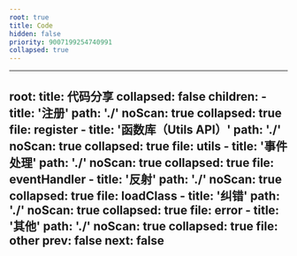 ```yaml
---
root: true
title: Code
hidden: false
priority: 9007199254740991
collapsed: true
---
```


---
root:
  title: 代码分享
  collapsed: false
  children:
      - title: '注册'
        path: './'
        noScan: true
        collapsed: true
        file: register
      - title: '函数库（Utils API）'
        path: './'
        noScan: true
        collapsed: true
        file: utils
      - title: '事件处理'
        path: './'
        noScan: true
        collapsed: true
        file: eventHandler
      - title: '反射'
        path: './'
        noScan: true
        collapsed: true
        file: loadClass
      - title: '纠错'
        path: './'
        noScan: true
        collapsed: true
        file: error
      - title: '其他'
        path: './'
        noScan: true
        collapsed: true
        file: other
prev: false
next: false
---
